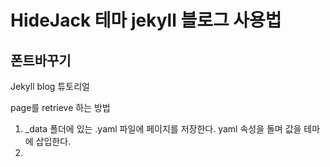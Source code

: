 # HideJack 테마 jekyll 블로그 사용법

## 폰트바꾸기

Jekyll blog 튜토리얼

page를 retrieve 하는 방법
1. _data 폴더에 있는 .yaml 파일에 페이지를 저장한다.
   yaml 속성을 돌며 값을 테마에 삽입한다.
2. 